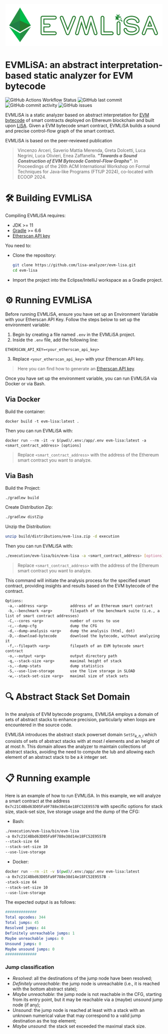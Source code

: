 <img src="logo/emv-lisa-logo-no-background.png">

# EVMLiSA: an abstract interpretation-based static analyzer for EVM bytecode

![GitHub Actions Workflow Status](https://img.shields.io/github/actions/workflow/status/lisa-analyzer/evm-lisa/gradle-master.yml)
![GitHub last commit](https://img.shields.io/github/last-commit/lisa-analyzer/evm-lisa)
![GitHub commit activity](https://img.shields.io/github/commit-activity/y/lisa-analyzer/evm-lisa)
![GitHub issues](https://img.shields.io/github/issues-raw/lisa-analyzer/evm-lisa)

EVMLiSA is a static analyzer based on abstract interpretation for [EVM bytecode](https://www.ethervm.io/) of smart contracts deployed on Ethereum blockchain and built upon [LiSA](https://unive-ssv.github.io/lisa/). Given a EVM bytecode smart contract, EVMLiSA builds a sound and precise control-flow graph of the smart contract.

EVMLiSA is based on the peer-reviewed publication
> Vincenzo Arceri, Saverio Mattia Merenda, Greta Dolcetti, Luca Negrini, Luca Olivieri, Enea Zaffanella. _**"Towards a Sound Construction of EVM Bytecode Control-Flow Graphs"**_. In Proceedings of the 26th ACM International Workshop on Formal Techniques for Java-like Programs (FTfJP 2024), co-located with ECOOP 2024.

# 🛠 Building EVMLiSA
Compiling EVMLiSA requires:
- JDK >= 11
- [Gradle](https://gradle.org/releases/) >= 6.6
- [Etherscan API key](https://etherscan.io/myapikey)

You need to:
- Clone the repository:
  ```bash
  git clone https://github.com/lisa-analyzer/evm-lisa.git
  cd evm-lisa
  ```
- Import the project into the Eclipse/IntelliJ workspace as a Gradle project.

# ⚙️ Running EVMLiSA
Before running EVMLiSA, ensure you have set up an Environment Variable with your Etherscan API Key. Follow the steps below to set up the environment variable:

1. Begin by creating a file named `.env` in the EVMLiSA project.
2. Inside the `.env` file, add the following line:
```
ETHERSCAN_API_KEY=<your_etherscan_api_key>
```
3. Replace `<your_etherscan_api_key>` with your Etherscan API key.

> Here you can find how to generate an [Etherscan API key](https://etherscan.io/myapikey).

Once you have set up the environment variable, you can run EVMLiSA via Docker or via Bash.

## Via Docker
Build the container:
```
docker build -t evm-lisa:latest .
```

Then you can run EVMLiSA with:
```
docker run --rm -it -v $(pwd)/.env:/app/.env evm-lisa:latest -a <smart_contract_address> [options]
```
> Replace `<smart_contract_address>` with the address of the Ethereum smart contract you want to analyze.

## Via Bash
Build the Project:
```bash
./gradlew build
```

Create Distribution Zip:
```bash
./gradlew distZip
```

Unzip the Distribution:
```bash
unzip build/distributions/evm-lisa.zip -d execution
```

Then you can run EVMLiSA with:
```bash
./execution/evm-lisa/bin/evm-lisa -a <smart_contract_address> [options]
```
> Replace `<smart_contract_address>` with the address of the Ethereum smart contract you want to analyze.

This command will initiate the analysis process for the specified smart contract, providing insights and results based on the EVM bytecode of the contract.

```
Options:
 -a,--address <arg>          address of an Ethereum smart contract
 -b,--benchmark <arg>        filepath of the benchmark suite (i.e., a list of smart contract addresses)
 -C,--cores <arg>            number of cores to use
 -c,--dump-cfg               dump the CFG
 -d,--dump-analysis <arg>    dump the analysis (html, dot)
 -D,--download-bytecode      download the bytecode, without analyzing it
 -f,--filepath <arg>         filepath of an EVM bytecode smart contract
 -o,--output <arg>           output directory path
 -q,--stack-size <arg>       maximal height of stack
 -s,--dump-stats             dump statistics
 -S,--use-live-storage       use the live storage in SLOAD
 -w,--stack-set-size <arg>   maximal size of stack sets
```

# 🔍 Abstract Stack Set Domain
In the analysis of EVM bytecode programs, EVMLiSA employs a domain of sets of abstract stacks to enhance precision, particularly when loops are encountered in the source code.

EVMLiSA introduces the abstract stack powerset domain $\texttt{SetSt}_{k,h,l}$ which consists of sets of abstract stacks with at most $l$ elements and an height of at most $h$. This domain allows the analyzer to maintain collections of abstract stacks, avoiding the need to compute the lub and allowing each element of an abstract stack to be a $k$ integer set.

# 📋 Running example
Here is an example of how to run EVMLiSA. In this example, we will analyze a smart contract at the address `0x7c21C4Bbd63D05Fa9F788e38d14e18FC52E9557B` with specific options for stack size, stack-set size, live storage usage and the dump of the CFG:

- Bash:
```bash
./execution/evm-lisa/bin/evm-lisa 
-a 0x7c21C4Bbd63D05Fa9F788e38d14e18FC52E9557B 
--stack-size 64 
--stack-set-size 10 
--use-live-storage
```

- Docker:
```bash
docker run --rm -it -v $(pwd)/.env:/app/.env evm-lisa:latest 
-a 0x7c21C4Bbd63D05Fa9F788e38d14e18FC52E9557B -
-stack-size 64 
--stack-set-size 10 
--use-live-storage
```

The expected output is as follows:
```yaml
##############
Total opcodes: 344
Total jumps: 45
Resolved jumps: 44
Definitely unreachable jumps: 1
Maybe unreachable jumps: 0
Unsound jumps: 0
Maybe unsound jumps: 0
##############
```

### Jump classification
- _Resolved_: all the destinations of the jump node have been resolved;
- _Definitely unreachable_: the jump node is unreachable (i.e., it is reached with the bottom abstract state);
- _Maybe unreachable_: the jump node is not reachable in the CFG, starting from its entry point, but it may be reachable via a (maybe) unsound jump node (if any);
- _Unsound_: the jump node is reached at least with a stack with an unknown numerical value that may correspond to a
valid jump destination as the top element;
- _Maybe unsound_: the stack set exceeded the maximal stack size.
